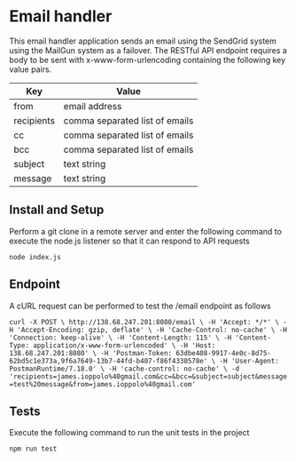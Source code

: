 # Email handler
This email handler application sends an email using the SendGrid system using the MailGun system as a failover. The RESTful API endpoint requires a body to be sent with x-www-form-urlencoding containing the following key value pairs.

| Key | Value |
|---|---|
| from | email address  |
| recipients   | comma separated list of emails   |
| cc  | comma separated list of emails  |
| bcc  | comma separated list of emails  |
| subject  | text string  |
| message | text string |

## Install and Setup
Perform a git clone in a remote server and enter the following command to execute the node.js listener so that it can respond to API requests

`node index.js`

## Endpoint
A cURL request can be performed to test the /email endpoint as follows 

`curl -X POST \
  http://138.68.247.201:8080/email \
  -H 'Accept: */*' \
  -H 'Accept-Encoding: gzip, deflate' \
  -H 'Cache-Control: no-cache' \
  -H 'Connection: keep-alive' \
  -H 'Content-Length: 115' \
  -H 'Content-Type: application/x-www-form-urlencoded' \
  -H 'Host: 138.68.247.201:8080' \
  -H 'Postman-Token: 63dbe408-9917-4e0c-8d75-62bd5c1e373a,9f6a7649-13b7-44fd-b407-f86f4330578e' \
  -H 'User-Agent: PostmanRuntime/7.18.0' \
  -H 'cache-control: no-cache' \
  -d 'recipients=james.ioppolo%40gmail.com&cc=&bcc=&subject=subject&message=test%20message&from=james.ioppolo%40gmail.com'`

## Tests

Execute the following command to run the unit tests in the project

`npm run test`
